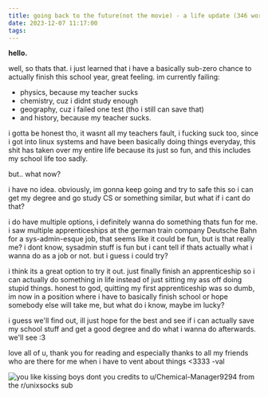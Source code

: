 ```yaml
---
title: going back to the future(not the movie) - a life update (346 words)
date: 2023-12-07 11:17:00
tags:
---
```


**hello.**

well, so thats that. i just learned that i have a basically sub-zero chance to actually finish this school year, great feeling.
im currently failing:
- physics, because my teacher sucks
- chemistry, cuz i didnt study enough
- geography, cuz i failed one test (tho i still can save that)
- and history, because my teacher sucks.

i gotta be honest tho, it wasnt all my teachers fault, i fucking suck too, since i got into linux systems and have been basically doing things everyday, this shit has taken over my entire life because its just so fun, and this includes my school life too sadly.

but.. what now?

i have no idea. obviously, im gonna keep going and try to safe this so i can get my degree and go study CS or something similar, but what if i cant do that?

i do have multiple options, i definitely wanna do something thats fun for me. i saw multiple apprenticeships at the german train company Deutsche Bahn for a sys-admin-esque job, that seems like it could be fun, but is that really me? i dont know, sysadmin stuff is fun but i cant tell if thats actually what i wanna do as a job or not. but i guess i could try?

i think its a great option to try it out. just finally finish an apprenticeship so i can actually do something in life instead of just sitting my ass off doing stupid things.
honest to god, quitting my first apprenticeship was so dumb, im now in a position where i have to basically finish school or hope somebody else will take me, but what do i know, maybe im lucky?

i guess we'll find out, ill just hope for the best and see if i can actually save my school stuff and get a good degree and do what i wanna do afterwards. we'll see :3

love all of u, thank you for reading and especially thanks to all my friends who are there for me when i have to vent about things <3333 -val

![you like kissing boys dont you](https://blog.elchingen.eu/images/fuckingboykisser.jpg)
credits to u/Chemical-Manager9294 from the r/unixsocks sub
